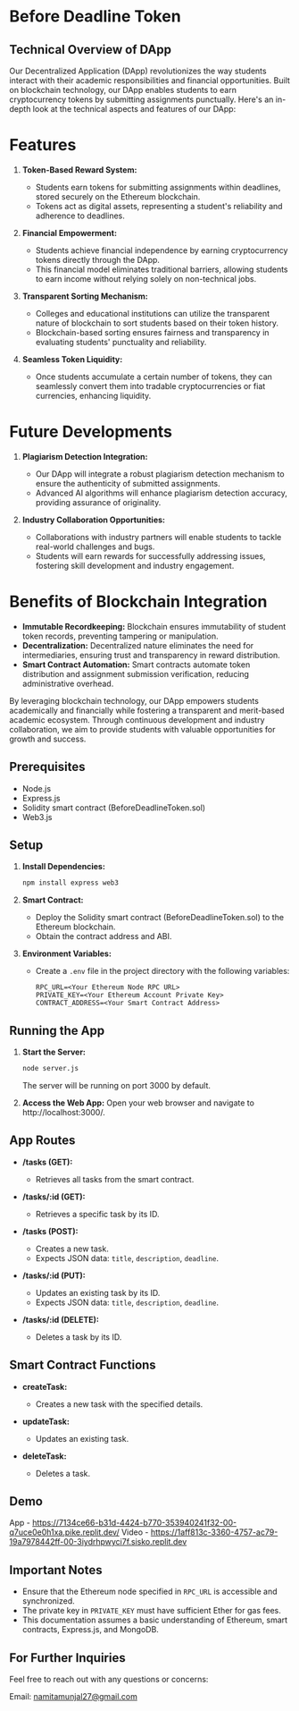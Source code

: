 # Before Deadline Token

## Technical Overview of DApp

Our Decentralized Application (DApp) revolutionizes the way students interact with their academic responsibilities and financial opportunities. Built on blockchain technology, our DApp enables students to earn cryptocurrency tokens by submitting assignments punctually. Here's an in-depth look at the technical aspects and features of our DApp:

# Features

1. **Token-Based Reward System:**
   - Students earn tokens for submitting assignments within deadlines, stored securely on the Ethereum blockchain.
   - Tokens act as digital assets, representing a student's reliability and adherence to deadlines.

2. **Financial Empowerment:**
   - Students achieve financial independence by earning cryptocurrency tokens directly through the DApp.
   - This financial model eliminates traditional barriers, allowing students to earn income without relying solely on non-technical jobs.

3. **Transparent Sorting Mechanism:**
   - Colleges and educational institutions can utilize the transparent nature of blockchain to sort students based on their token history.
   - Blockchain-based sorting ensures fairness and transparency in evaluating students' punctuality and reliability.

4. **Seamless Token Liquidity:**
   - Once students accumulate a certain number of tokens, they can seamlessly convert them into tradable cryptocurrencies or fiat currencies, enhancing liquidity.

# Future Developments

1. **Plagiarism Detection Integration:**
   - Our DApp will integrate a robust plagiarism detection mechanism to ensure the authenticity of submitted assignments.
   - Advanced AI algorithms will enhance plagiarism detection accuracy, providing assurance of originality.

2. **Industry Collaboration Opportunities:**
   - Collaborations with industry partners will enable students to tackle real-world challenges and bugs.
   - Students will earn rewards for successfully addressing issues, fostering skill development and industry engagement.

# Benefits of Blockchain Integration

- **Immutable Recordkeeping:** Blockchain ensures immutability of student token records, preventing tampering or manipulation.
- **Decentralization:** Decentralized nature eliminates the need for intermediaries, ensuring trust and transparency in reward distribution.
- **Smart Contract Automation:** Smart contracts automate token distribution and assignment submission verification, reducing administrative overhead.

By leveraging blockchain technology, our DApp empowers students academically and financially while fostering a transparent and merit-based academic ecosystem. Through continuous development and industry collaboration, we aim to provide students with valuable opportunities for growth and success.


## Prerequisites

- Node.js
- Express.js
- Solidity smart contract (BeforeDeadlineToken.sol)
- Web3.js

## Setup

1. **Install Dependencies:**
   ```bash
   npm install express web3
   ```

2. **Smart Contract:**
   - Deploy the Solidity smart contract (BeforeDeadlineToken.sol) to the Ethereum blockchain.
   - Obtain the contract address and ABI.

3. **Environment Variables:**
   - Create a `.env` file in the project directory with the following variables:
     ```dotenv
     RPC_URL=<Your Ethereum Node RPC URL>
     PRIVATE_KEY=<Your Ethereum Account Private Key>
     CONTRACT_ADDRESS=<Your Smart Contract Address>
     ```

## Running the App

1. **Start the Server:**
   ```bash
   node server.js
   ```
   The server will be running on port 3000 by default.

2. **Access the Web App:**
   Open your web browser and navigate to http://localhost:3000/.

## App Routes

- **/tasks (GET):**
  - Retrieves all tasks from the smart contract.

- **/tasks/:id (GET):**
  - Retrieves a specific task by its ID.

- **/tasks (POST):**
  - Creates a new task.
  - Expects JSON data: `title`, `description`, `deadline`.

- **/tasks/:id (PUT):**
  - Updates an existing task by its ID.
  - Expects JSON data: `title`, `description`, `deadline`.

- **/tasks/:id (DELETE):**
  - Deletes a task by its ID.

## Smart Contract Functions

- **createTask:**
  - Creates a new task with the specified details.

- **updateTask:**
  - Updates an existing task.

- **deleteTask:**
  - Deletes a task.
 
## Demo
 App - https://7134ce66-b31d-4424-b770-353940241f32-00-q7uce0e0h1xa.pike.replit.dev/
 Video - https://1aff813c-3360-4757-ac79-19a7978442ff-00-3iydrhpwyci7f.sisko.replit.dev

## Important Notes

- Ensure that the Ethereum node specified in `RPC_URL` is accessible and synchronized.
- The private key in `PRIVATE_KEY` must have sufficient Ether for gas fees.
- This documentation assumes a basic understanding of Ethereum, smart contracts, Express.js, and MongoDB.

## For Further Inquiries

Feel free to reach out with any questions or concerns:

Email: namitamunjal27@gmail.com
       

